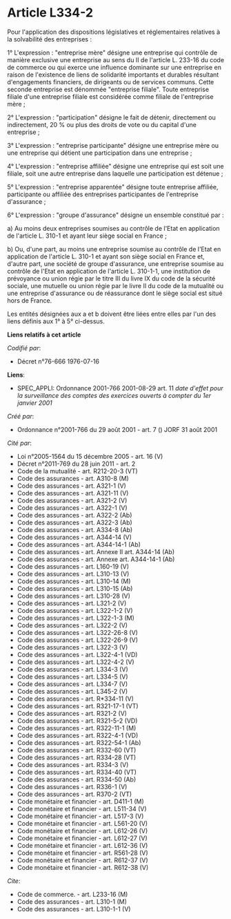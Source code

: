 # Article L334-2

Pour l'application des dispositions législatives et réglementaires relatives à la solvabilité des entreprises :

1° L'expression : "entreprise mère" désigne une entreprise qui contrôle de manière exclusive une entreprise au sens du II de
l'article L. 233-16 du code de commerce ou qui exerce une influence dominante sur une entreprise en raison de l'existence de
liens de solidarité importants et durables résultant d'engagements financiers, de dirigeants ou de services communs. Cette
seconde entreprise est dénommée "entreprise filiale". Toute entreprise filiale d'une entreprise filiale est considérée comme
filiale de l'entreprise mère ;

2° L'expression : "participation" désigne le fait de détenir, directement ou indirectement, 20 % ou plus des droits de vote
ou du capital d'une entreprise ;

3° L'expression : "entreprise participante" désigne une entreprise mère ou une entreprise qui détient une participation dans
une entreprise ;

4° L'expression : "entreprise affiliée" désigne une entreprise qui est soit une filiale, soit une autre entreprise dans
laquelle une participation est détenue ;

5° L'expression : "entreprise apparentée" désigne toute entreprise affiliée, participante ou affiliée des entreprises
participantes de l'entreprise d'assurance ;

6° L'expression : "groupe d'assurance" désigne un ensemble constitué par :

a) Au moins deux entreprises soumises au contrôle de l'Etat en application de l'article L. 310-1 et ayant leur siège social
en France ;

b) Ou, d'une part, au moins une entreprise soumise au contrôle de l'Etat en application de l'article L. 310-1 et ayant son
siège social en France et, d'autre part, une société de groupe d'assurance, une entreprise soumise au contrôle de l'Etat en
application de l'article L. 310-1-1, une institution de prévoyance ou union régie par le titre III du livre IX du code de la
sécurité sociale, une mutuelle ou union régie par le livre II du code de la mutualité ou une entreprise d'assurance ou de
réassurance dont le siège social est situé hors de France.

Les entités désignées aux a et b doivent être liées entre elles par l'un des liens définis aux 1° à 5° ci-dessus.

**Liens relatifs à cet article**

_Codifié par_:

  - Décret n°76-666 1976-07-16

**Liens**:

  - SPEC_APPLI: Ordonnance 2001-766 2001-08-29 art. 11 *date d'effet pour la surveillance des comptes des exercices ouverts à compter du 1er janvier 2001*

_Créé par_:

  - Ordonnance n°2001-766 du 29 août 2001 - art. 7 () JORF 31 août 2001

_Cité par_:

  - Loi n°2005-1564 du 15 décembre 2005 - art. 16 (V)
  - Décret n°2011-769 du 28 juin 2011 - art. 2
  - Code de la mutualité - art. R212-20-3 (VT)
  - Code des assurances - art. A310-8 (M)
  - Code des assurances - art. A321-1 (V)
  - Code des assurances - art. A321-11 (V)
  - Code des assurances - art. A321-2 (V)
  - Code des assurances - art. A322-1 (V)
  - Code des assurances - art. A322-2 (Ab)
  - Code des assurances - art. A322-3 (Ab)
  - Code des assurances - art. A334-8 (Ab)
  - Code des assurances - art. A344-14 (V)
  - Code des assurances - art. A344-14-1 (Ab)
  - Code des assurances - art. Annexe II art. A344-14 (Ab)
  - Code des assurances - art. Annexe art. A344-14-1 (Ab)
  - Code des assurances - art. L160-19 (V)
  - Code des assurances - art. L310-13 (V)
  - Code des assurances - art. L310-14 (M)
  - Code des assurances - art. L310-15 (Ab)
  - Code des assurances - art. L310-28 (V)
  - Code des assurances - art. L321-2 (V)
  - Code des assurances - art. L322-1-2 (V)
  - Code des assurances - art. L322-1-3 (M)
  - Code des assurances - art. L322-2 (V)
  - Code des assurances - art. L322-26-8 (V)
  - Code des assurances - art. L322-26-9 (V)
  - Code des assurances - art. L322-3 (V)
  - Code des assurances - art. L322-4-1 (VD)
  - Code des assurances - art. L322-4-2 (V)
  - Code des assurances - art. L334-3 (V)
  - Code des assurances - art. L334-5 (V)
  - Code des assurances - art. L334-7 (V)
  - Code des assurances - art. L345-2 (V)
  - Code des assurances - art. R*334-11 (V)
  - Code des assurances - art. R321-17-1 (VT)
  - Code des assurances - art. R321-2 (V)
  - Code des assurances - art. R321-5-2 (VD)
  - Code des assurances - art. R322-11-1 (M)
  - Code des assurances - art. R322-4-1 (VD)
  - Code des assurances - art. R322-54-1 (Ab)
  - Code des assurances - art. R332-60 (VT)
  - Code des assurances - art. R334-28 (VT)
  - Code des assurances - art. R334-3 (V)
  - Code des assurances - art. R334-40 (VT)
  - Code des assurances - art. R334-50 (Ab)
  - Code des assurances - art. R336-1 (V)
  - Code des assurances - art. R370-2 (VT)
  - Code monétaire et financier - art. D411-1 (M)
  - Code monétaire et financier - art. L511-34 (V)
  - Code monétaire et financier - art. L517-3 (V)
  - Code monétaire et financier - art. L561-20 (V)
  - Code monétaire et financier - art. L612-26 (V)
  - Code monétaire et financier - art. L612-27 (V)
  - Code monétaire et financier - art. L612-36 (V)
  - Code monétaire et financier - art. R561-28 (V)
  - Code monétaire et financier - art. R612-37 (V)
  - Code monétaire et financier - art. R612-38 (V)

_Cite_:

  - Code de commerce. - art. L233-16 (M)
  - Code des assurances - art. L310-1 (M)
  - Code des assurances - art. L310-1-1 (V)
